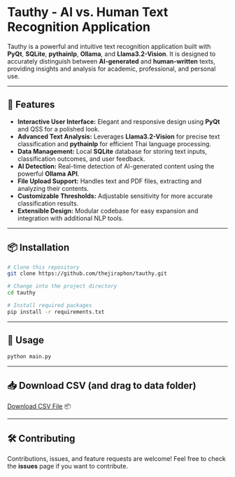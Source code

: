 # Tauthy - AI vs. Human Text Recognition Application

Tauthy is a powerful and intuitive text recognition application built with **PyQt**, **SQLite**, **pythainlp**, **Ollama**, and **Llama3.2-Vision**. It is designed to accurately distinguish between **AI-generated** and **human-written** texts, providing insights and analysis for academic, professional, and personal use.

---

## 🚀 Features

* **Interactive User Interface:** Elegant and responsive design using **PyQt** and QSS for a polished look.
* **Advanced Text Analysis:** Leverages **Llama3.2-Vision** for precise text classification and **pythainlp** for efficient Thai language processing.
* **Data Management:** Local **SQLite** database for storing text inputs, classification outcomes, and user feedback.
* **AI Detection:** Real-time detection of AI-generated content using the powerful **Ollama API**.
* **File Upload Support:** Handles text and PDF files, extracting and analyzing their contents.
* **Customizable Thresholds:** Adjustable sensitivity for more accurate classification results.
* **Extensible Design:** Modular codebase for easy expansion and integration with additional NLP tools.

---

## 📦 Installation

```bash
# Clone this repository
git clone https://github.com/thejiraphon/tauthy.git

# Change into the project directory
cd tauthy

# Install required packages
pip install -r requirements.txt
```

---

## 📝 Usage

```bash
python main.py
```

---

## 📥 Download CSV (and drag to data folder)

[Download CSV File](https://drive.google.com/drive/folders/198crt-ANfTur_bB7vcRu0pm16yeTF_NN?usp=drive_link) 📦

---

## 🛠️ Contributing

Contributions, issues, and feature requests are welcome! Feel free to check the **issues** page if you want to contribute.

